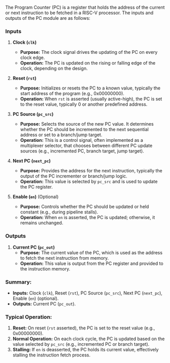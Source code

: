 The Program Counter (PC) is a register that holds the address of the current or next instruction to be fetched in a RISC-V processor. The inputs and outputs of the PC module are as follows:

### Inputs
1. **Clock (`clk`)**
   - **Purpose:** The clock signal drives the updating of the PC on every clock edge.
   - **Operation:** The PC is updated on the rising or falling edge of the clock, depending on the design.

2. **Reset (`rst`)**
   - **Purpose:** Initializes or resets the PC to a known value, typically the start address of the program (e.g., 0x00000000).
   - **Operation:** When `rst` is asserted (usually active-high), the PC is set to the reset value, typically 0 or another predefined address.

3. **PC Source (`pc_src`)**
   - **Purpose:** Selects the source of the new PC value. It determines whether the PC should be incremented to the next sequential address or set to a branch/jump target.
   - **Operation:** This is a control signal, often implemented as a multiplexer selector, that chooses between different PC update sources (e.g., incremented PC, branch target, jump target).

4. **Next PC (`next_pc`)**
   - **Purpose:** Provides the address for the next instruction, typically the output of the PC incrementer or branch/jump logic.
   - **Operation:** This value is selected by `pc_src` and is used to update the PC register.

5. **Enable (`en`)** (Optional)
   - **Purpose:** Controls whether the PC should be updated or held constant (e.g., during pipeline stalls).
   - **Operation:** When `en` is asserted, the PC is updated; otherwise, it remains unchanged.

### Outputs
1. **Current PC (`pc_out`)**
   - **Purpose:** The current value of the PC, which is used as the address to fetch the next instruction from memory.
   - **Operation:** This value is output from the PC register and provided to the instruction memory.

### Summary:
- **Inputs:** Clock (`clk`), Reset (`rst`), PC Source (`pc_src`), Next PC (`next_pc`), Enable (`en`) (optional).
- **Outputs:** Current PC (`pc_out`).

### Typical Operation:
1. **Reset:** On reset (`rst` asserted), the PC is set to the reset value (e.g., 0x00000000).
2. **Normal Operation:** On each clock cycle, the PC is updated based on the value selected by `pc_src` (e.g., incremented PC or branch target).
3. **Stalling:** If `en` is deasserted, the PC holds its current value, effectively stalling the instruction fetch process.